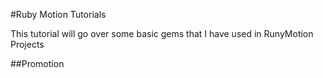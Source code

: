 #Ruby Motion Tutorials

This tutorial will go over some basic gems that I have used in RunyMotion Projects

##Promotion

##